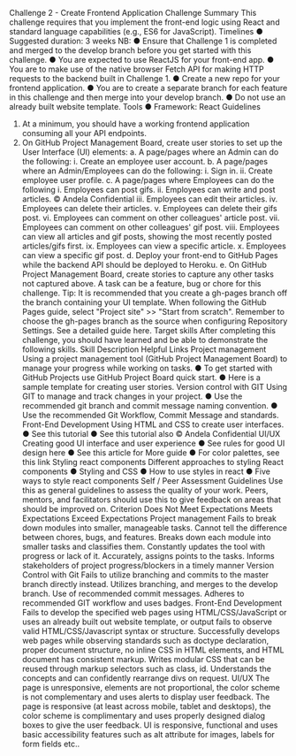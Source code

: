 Challenge 2 - Create Frontend Application
Challenge Summary
This challenge requires that you implement the front-end logic using React and standard
language capabilities (e.g., ES6 for JavaScript).
Timelines
● Suggested duration: 3 weeks
NB:
● Ensure that Challenge 1 is completed and merged to the develop branch before you get
started with this challenge.
● You are expected to use ReactJS for your front-end app.
● You are to make use of the native browser Fetch API for making HTTP requests to the
backend built in Challenge 1.
● Create a new repo for your frontend application.
● You are to create a separate branch for each feature in this challenge and then merge
into your develop branch.
● Do not use an already built website template.
Tools
● Framework: React
Guidelines
1. At a minimum, you should have a working frontend application consuming all your API
endpoints.
2. On GitHub Project Management Board, create user stories to set up the User Interface
(UI) elements:
a. A page/pages where an Admin can do the following:
i. Create an employee user account.
b. A page/pages where an Admin/Employees can do the following:
i. Sign in.
ii. Create employee user profile.
c. A page/pages where Employees can do the following
i. Employees can post gifs.
ii. Employees can write and post articles.
© Andela Confidential
iii. Employees can edit their articles.
iv. Employees can delete their articles.
v. Employees can delete their gifs post.
vi. Employees can comment on other colleagues' article post.
vii. Employees can comment on other colleagues' gif post.
viii. Employees can view all articles and gif posts, showing the most recently
posted articles/gifs first.
ix. Employees can view a specific article.
x. Employees can view a specific gif post.
d. Deploy your front-end to GitHub Pages while the backend API should be
deployed to Heroku.
e. On GitHub Project Management Board, create stories to capture any other
tasks not captured above. A task can be a feature, bug or chore for this
challenge.
Tip: It is recommended that you create a gh-pages branch off the branch containing your
UI template. When following the GitHub Pages guide, select "Project site" >> "Start from
scratch". Remember to choose the gh-pages branch as the source when configuring
Repository Settings. See a detailed guide here.
Target skills
After completing this challenge, you should have learned and be able to demonstrate the
following skills.
Skill Description Helpful Links
Project
management
Using a project management tool
(GitHub Project Management Board)
to manage your progress while
working on tasks.
● To get started with GitHub Projects
use GitHub Project Board quick start.
● Here is a sample template for
creating user stories.
Version control
with GIT
Using GIT to manage and track
changes in your project.
● Use the recommended git branch
and commit message naming
convention.
● Use the recommended Git Workflow,
Commit Message and standards.
Front-End
Development
Using HTML and CSS to create user
interfaces.
● See this tutorial
● See this tutorial also
© Andela Confidential
UI/UX Creating good UI interface and user
experience
● See rules for good UI design here
● See this article for More guide
● For color palettes, see this link
Styling react
components
Different approaches to styling
React components
● Styling and CSS
● How to use styles in react
● Five ways to style react components
Self / Peer Assessment Guidelines
Use this as general guidelines to assess the quality of your work. Peers, mentors, and facilitators
should use this to give feedback on areas that should be improved on.
Criterion Does Not Meet Expectations Meets Expectations Exceed Expectations
Project
management
Fails to break down modules
into smaller, manageable
tasks. Cannot tell the
difference between chores,
bugs, and features.
Breaks down each
module into smaller tasks
and classifies them.
Constantly updates the
tool with progress or lack
of it.
Accurately, assigns
points to the tasks.
Informs stakeholders
of project
progress/blockers in a
timely manner
Version Control
with Git
Fails to utilize branching and
commits to the master branch
directly instead.
Utilizes branching, and
merges to the develop
branch. Use of
recommended commit
messages.
Adheres to
recommended GIT
workflow and uses
badges.
Front-End
Development
Fails to develop the specified
web pages using
HTML/CSS/JavaScript or uses
an already built out website
template, or output fails to
observe valid
HTML/CSS/Javascript syntax
or structure.
Successfully develops
web pages while
observing standards such
as doctype declaration,
proper document
structure, no inline CSS in
HTML elements, and
HTML document has
consistent markup.
Writes modular CSS
that can be reused
through markup
selectors such as
class, id. Understands
the concepts and can
confidently rearrange
divs on request.
UI/UX The page is unresponsive,
elements are not proportional,
the color scheme is not
complementary and uses
alerts to display user
feedback.
The page is responsive (at
least across mobile, tablet
and desktops), the color
scheme is complimentary
and uses properly
designed dialog boxes to
give the user feedback.
UI is responsive,
functional and uses
basic accessibility
features such as alt
attribute for images,
labels for form fields
etc..